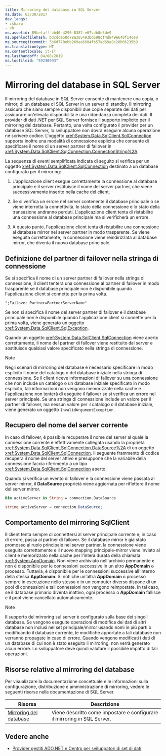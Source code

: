 ```yaml
---
title: Mirroring del database in SQL Server
ms.date: 03/30/2017
dev_langs:
- csharp
- vb
ms.assetid: 89befaff-bb46-4290-8382-e67cdb0e3de9
ms.openlocfilehash: bdcdce58d78a305493bd698cf4d849e640f14ce0
ms.sourcegitcommit: 5b6d778ebb269ee6684fb57ad69a8c28b06235b9
ms.translationtype: HT
ms.contentlocale: it-IT
ms.lasthandoff: 04/08/2019
ms.locfileid: "59230993"
---
```

# <a name="database-mirroring-in-sql-server"></a>Mirroring del database in SQL Server
Il mirroring del database in SQL Server consente di mantenere una copia, o mirror, di un database di SQL Server in un server di standby. Il mirroring assicura che siano sempre disponibili due copie separate dei dati per assicurare un'elevata disponibilità e una ridondanza completa dei dati. Il provider di dati .NET per SQL Server fornisce il supporto implicito per il mirroring del database. Pertanto, una volta configurato il provider per un database SQL Server, lo sviluppatore non dovrà eseguire alcuna operazione né scrivere codice. L'oggetto <xref:System.Data.SqlClient.SqlConnection> supporta inoltre una modalità di connessione esplicita che consente di specificare il nome di un server partner di failover in <xref:System.Data.SqlClient.SqlConnection.ConnectionString%2A>.  
  
 La sequenza di eventi semplificata indicata di seguito si verifica per un oggetto <xref:System.Data.SqlClient.SqlConnection> destinato a un database configurato per il mirroring:  
  
1.  L'applicazione client esegue correttamente la connessione al database principale e il server restituisce il nome del server partner, che viene successivamente inserito nella cache del client.  
  
2.  Se si verifica un errore nel server contenente il database principale o se viene interrotta la connettività, lo stato della connessione e lo stato della transazione andranno perduti. L'applicazione client tenta di ristabilire una connessione al database principale ma si verificherà un errore.  
  
3.  A questo punto, l'applicazione client tenta di ristabilire una connessione al database mirror nel server partner in modo trasparente. Se viene eseguita correttamente, la connessione viene reindirizzata al database mirror, che diventa il nuovo database principale.  
  
## <a name="specifying-the-failover-partner-in-the-connection-string"></a>Definizione del partner di failover nella stringa di connessione  
 Se si specifica il nome di un server partner di failover nella stringa di connessione, il client tenterà una connessione al partner di failover in modo trasparente se il database principale non è disponibile quando l'applicazione client si connette per la prima volta.  
  
```  
";Failover Partner=PartnerServerName"  
```  
  
 Se non si specifica il nome del server partner di failover e il database principale non è disponibile quando l'applicazione client si connette per la prima volta, viene generato un oggetto <xref:System.Data.SqlClient.SqlException>.  
  
 Quando un oggetto <xref:System.Data.SqlClient.SqlConnection> viene aperto correttamente, il nome del partner di failover viene restituito dal server e sostituisce qualsiasi valore specificato nella stringa di connessione.  
  
> [!NOTE]
>  Negli scenari di mirroring del database è necessario specificare in modo esplicito il nome del catalogo o del database iniziale nella stringa di connessione. Se il client riceve informazioni di failover su una connessione che non include un catalogo o un database iniziale specificato in modo esplicito, tali informazioni non vengono memorizzate nella cache e l'applicazione non tenterà di eseguire il failover se si verifica un errore nel server principale. Se una stringa di connessione include un valore per il partner di failover, ma nessun valore per il catalogo o il database iniziale, viene generato un oggetto `InvalidArgumentException`.  
  
## <a name="retrieving-the-current-server-name"></a>Recupero del nome del server corrente  
 In caso di failover, è possibile recuperare il nome del server al quale la connessione corrente è effettivamente collegata usando la proprietà <xref:System.Data.SqlClient.SqlConnection.DataSource%2A> di un oggetto <xref:System.Data.SqlClient.SqlConnection>. Il seguente frammento di codice recupera il nome del server attivo e presuppone che la variabile della connessione faccia riferimento a un tipo <xref:System.Data.SqlClient.SqlConnection> aperto.  
  
 Quando si verifica un evento di failover e la connessione viene passata al server mirror, il **DataSource** proprietà viene aggiornata per riflettere il nome del server mirror.  
  
```vb  
Dim activeServer As String = connection.DataSource  
```  
  
```csharp  
string activeServer = connection.DataSource;  
```  
  
## <a name="sqlclient-mirroring-behavior"></a>Comportamento del mirroring SqlClient  
 Il client tenta sempre di connettersi al server principale corrente e, in caso di errore, passa al partner di failover. Se il database mirror è già stato promosso al ruolo principale nel server partner, la connessione viene eseguita correttamente e il nuovo mapping principale-mirror viene inviato al client e memorizzato nella cache per l'intera durata della chiamata <xref:System.AppDomain>. Non viene archiviato nell'archivio permanente e non è disponibile per le connessioni successive in un altro **AppDomain** o processo. Tuttavia, è disponibile per le connessioni successive all'interno della stessa **AppDomain**. Si noti che un'altra **AppDomain** o processo sempre in esecuzione nello stesso o in un computer diverso dispone di un pool di connessioni e tali connessioni non vengono reimpostate. In tal caso, se il database primario diventa inattivo, ogni processo o **AppDomain** fallisce e il pool viene cancellato automaticamente.  
  
> [!NOTE]
>  Il supporto del mirroring sul server è configurato sulla base dei singoli database. Se vengono eseguite operazioni di modifica dei dati di altri database non inclusi nel set principale/mirror usando nomi in più parti o modificando il database corrente, le modifiche apportate a tali database non verranno propagate in caso di errore. Quando vengono modificati i dati di un database di cui non è stato eseguito il mirroring, non verrà generato alcun errore. Lo sviluppatore deve quindi valutare il possibile impatto di tali operazioni.  
  
## <a name="database-mirroring-resources"></a>Risorse relative al mirroring del database  
 Per visualizzare la documentazione concettuale e le informazioni sulla configurazione, distribuzione e amministrazione di mirroring, vedere le seguenti risorse nella documentazione di SQL Server.  
  
|Risorsa|Descrizione|  
|--------------|-----------------|  
|[Mirroring del database](/sql/database-engine/database-mirroring/database-mirroring-sql-server)|Viene descritto come impostare e configurare il mirroring in SQL Server.|  
  
## <a name="see-also"></a>Vedere anche

- [Provider gestiti ADO.NET e Centro per sviluppatori di set di dati](https://go.microsoft.com/fwlink/?LinkId=217917)
